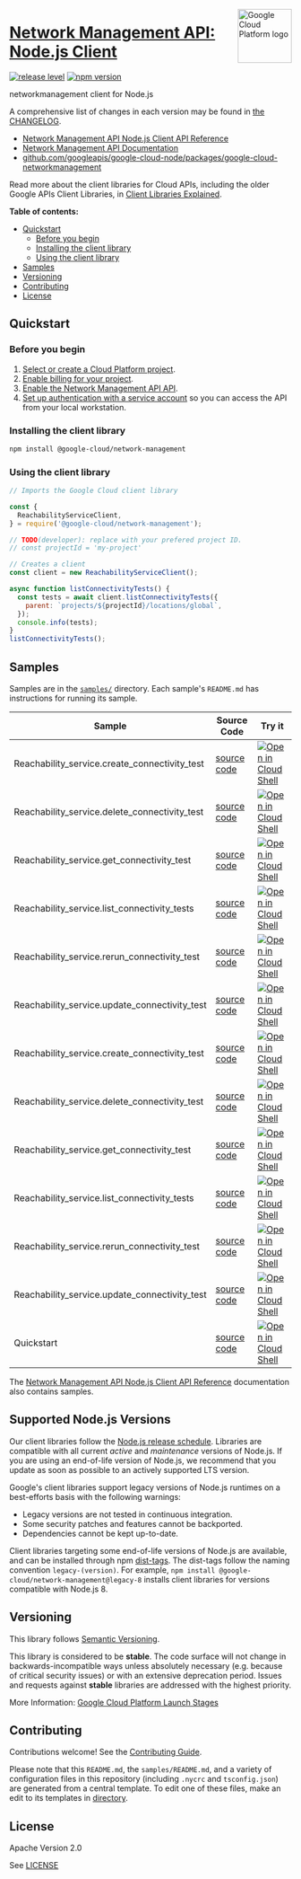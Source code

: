 [//]: # "This README.md file is auto-generated, all changes to this file will be lost."
[//]: # "To regenerate it, use `python -m synthtool`."
<img src="https://avatars2.githubusercontent.com/u/2810941?v=3&s=96" alt="Google Cloud Platform logo" title="Google Cloud Platform" align="right" height="96" width="96"/>

# [Network Management API: Node.js Client](https://github.com/googleapis/google-cloud-node/tree/main/packages/google-cloud-networkmanagement)

[![release level](https://img.shields.io/badge/release%20level-stable-brightgreen.svg?style=flat)](https://cloud.google.com/terms/launch-stages)
[![npm version](https://img.shields.io/npm/v/@google-cloud/network-management.svg)](https://www.npmjs.org/package/@google-cloud/network-management)




networkmanagement client for Node.js


A comprehensive list of changes in each version may be found in
[the CHANGELOG](https://github.com/googleapis/google-cloud-node/tree/main/packages/google-cloud-networkmanagement/CHANGELOG.md).

* [Network Management API Node.js Client API Reference][client-docs]
* [Network Management API Documentation][product-docs]
* [github.com/googleapis/google-cloud-node/packages/google-cloud-networkmanagement](https://github.com/googleapis/google-cloud-node/tree/main/packages/google-cloud-networkmanagement)

Read more about the client libraries for Cloud APIs, including the older
Google APIs Client Libraries, in [Client Libraries Explained][explained].

[explained]: https://cloud.google.com/apis/docs/client-libraries-explained

**Table of contents:**


* [Quickstart](#quickstart)
  * [Before you begin](#before-you-begin)
  * [Installing the client library](#installing-the-client-library)
  * [Using the client library](#using-the-client-library)
* [Samples](#samples)
* [Versioning](#versioning)
* [Contributing](#contributing)
* [License](#license)

## Quickstart

### Before you begin

1.  [Select or create a Cloud Platform project][projects].
1.  [Enable billing for your project][billing].
1.  [Enable the Network Management API API][enable_api].
1.  [Set up authentication with a service account][auth] so you can access the
    API from your local workstation.

### Installing the client library

```bash
npm install @google-cloud/network-management
```


### Using the client library

```javascript
// Imports the Google Cloud client library

const {
  ReachabilityServiceClient,
} = require('@google-cloud/network-management');

// TODO(developer): replace with your prefered project ID.
// const projectId = 'my-project'

// Creates a client
const client = new ReachabilityServiceClient();

async function listConnectivityTests() {
  const tests = await client.listConnectivityTests({
    parent: `projects/${projectId}/locations/global`,
  });
  console.info(tests);
}
listConnectivityTests();

```



## Samples

Samples are in the [`samples/`](https://github.com/googleapis/google-cloud-node/tree/main/packages/google-cloud-networkmanagement/samples) directory. Each sample's `README.md` has instructions for running its sample.

| Sample                      | Source Code                       | Try it |
| --------------------------- | --------------------------------- | ------ |
| Reachability_service.create_connectivity_test | [source code](https://github.com/googleapis/google-cloud-node/blob/main/packages/google-cloud-networkmanagement/samples/generated/v1/reachability_service.create_connectivity_test.js) | [![Open in Cloud Shell][shell_img]](https://console.cloud.google.com/cloudshell/open?git_repo=https://github.com/googleapis/google-cloud-node&page=editor&open_in_editor=packages/google-cloud-networkmanagement/samples/generated/v1/reachability_service.create_connectivity_test.js,packages/google-cloud-networkmanagement/samples/README.md) |
| Reachability_service.delete_connectivity_test | [source code](https://github.com/googleapis/google-cloud-node/blob/main/packages/google-cloud-networkmanagement/samples/generated/v1/reachability_service.delete_connectivity_test.js) | [![Open in Cloud Shell][shell_img]](https://console.cloud.google.com/cloudshell/open?git_repo=https://github.com/googleapis/google-cloud-node&page=editor&open_in_editor=packages/google-cloud-networkmanagement/samples/generated/v1/reachability_service.delete_connectivity_test.js,packages/google-cloud-networkmanagement/samples/README.md) |
| Reachability_service.get_connectivity_test | [source code](https://github.com/googleapis/google-cloud-node/blob/main/packages/google-cloud-networkmanagement/samples/generated/v1/reachability_service.get_connectivity_test.js) | [![Open in Cloud Shell][shell_img]](https://console.cloud.google.com/cloudshell/open?git_repo=https://github.com/googleapis/google-cloud-node&page=editor&open_in_editor=packages/google-cloud-networkmanagement/samples/generated/v1/reachability_service.get_connectivity_test.js,packages/google-cloud-networkmanagement/samples/README.md) |
| Reachability_service.list_connectivity_tests | [source code](https://github.com/googleapis/google-cloud-node/blob/main/packages/google-cloud-networkmanagement/samples/generated/v1/reachability_service.list_connectivity_tests.js) | [![Open in Cloud Shell][shell_img]](https://console.cloud.google.com/cloudshell/open?git_repo=https://github.com/googleapis/google-cloud-node&page=editor&open_in_editor=packages/google-cloud-networkmanagement/samples/generated/v1/reachability_service.list_connectivity_tests.js,packages/google-cloud-networkmanagement/samples/README.md) |
| Reachability_service.rerun_connectivity_test | [source code](https://github.com/googleapis/google-cloud-node/blob/main/packages/google-cloud-networkmanagement/samples/generated/v1/reachability_service.rerun_connectivity_test.js) | [![Open in Cloud Shell][shell_img]](https://console.cloud.google.com/cloudshell/open?git_repo=https://github.com/googleapis/google-cloud-node&page=editor&open_in_editor=packages/google-cloud-networkmanagement/samples/generated/v1/reachability_service.rerun_connectivity_test.js,packages/google-cloud-networkmanagement/samples/README.md) |
| Reachability_service.update_connectivity_test | [source code](https://github.com/googleapis/google-cloud-node/blob/main/packages/google-cloud-networkmanagement/samples/generated/v1/reachability_service.update_connectivity_test.js) | [![Open in Cloud Shell][shell_img]](https://console.cloud.google.com/cloudshell/open?git_repo=https://github.com/googleapis/google-cloud-node&page=editor&open_in_editor=packages/google-cloud-networkmanagement/samples/generated/v1/reachability_service.update_connectivity_test.js,packages/google-cloud-networkmanagement/samples/README.md) |
| Reachability_service.create_connectivity_test | [source code](https://github.com/googleapis/google-cloud-node/blob/main/packages/google-cloud-networkmanagement/samples/generated/v1beta1/reachability_service.create_connectivity_test.js) | [![Open in Cloud Shell][shell_img]](https://console.cloud.google.com/cloudshell/open?git_repo=https://github.com/googleapis/google-cloud-node&page=editor&open_in_editor=packages/google-cloud-networkmanagement/samples/generated/v1beta1/reachability_service.create_connectivity_test.js,packages/google-cloud-networkmanagement/samples/README.md) |
| Reachability_service.delete_connectivity_test | [source code](https://github.com/googleapis/google-cloud-node/blob/main/packages/google-cloud-networkmanagement/samples/generated/v1beta1/reachability_service.delete_connectivity_test.js) | [![Open in Cloud Shell][shell_img]](https://console.cloud.google.com/cloudshell/open?git_repo=https://github.com/googleapis/google-cloud-node&page=editor&open_in_editor=packages/google-cloud-networkmanagement/samples/generated/v1beta1/reachability_service.delete_connectivity_test.js,packages/google-cloud-networkmanagement/samples/README.md) |
| Reachability_service.get_connectivity_test | [source code](https://github.com/googleapis/google-cloud-node/blob/main/packages/google-cloud-networkmanagement/samples/generated/v1beta1/reachability_service.get_connectivity_test.js) | [![Open in Cloud Shell][shell_img]](https://console.cloud.google.com/cloudshell/open?git_repo=https://github.com/googleapis/google-cloud-node&page=editor&open_in_editor=packages/google-cloud-networkmanagement/samples/generated/v1beta1/reachability_service.get_connectivity_test.js,packages/google-cloud-networkmanagement/samples/README.md) |
| Reachability_service.list_connectivity_tests | [source code](https://github.com/googleapis/google-cloud-node/blob/main/packages/google-cloud-networkmanagement/samples/generated/v1beta1/reachability_service.list_connectivity_tests.js) | [![Open in Cloud Shell][shell_img]](https://console.cloud.google.com/cloudshell/open?git_repo=https://github.com/googleapis/google-cloud-node&page=editor&open_in_editor=packages/google-cloud-networkmanagement/samples/generated/v1beta1/reachability_service.list_connectivity_tests.js,packages/google-cloud-networkmanagement/samples/README.md) |
| Reachability_service.rerun_connectivity_test | [source code](https://github.com/googleapis/google-cloud-node/blob/main/packages/google-cloud-networkmanagement/samples/generated/v1beta1/reachability_service.rerun_connectivity_test.js) | [![Open in Cloud Shell][shell_img]](https://console.cloud.google.com/cloudshell/open?git_repo=https://github.com/googleapis/google-cloud-node&page=editor&open_in_editor=packages/google-cloud-networkmanagement/samples/generated/v1beta1/reachability_service.rerun_connectivity_test.js,packages/google-cloud-networkmanagement/samples/README.md) |
| Reachability_service.update_connectivity_test | [source code](https://github.com/googleapis/google-cloud-node/blob/main/packages/google-cloud-networkmanagement/samples/generated/v1beta1/reachability_service.update_connectivity_test.js) | [![Open in Cloud Shell][shell_img]](https://console.cloud.google.com/cloudshell/open?git_repo=https://github.com/googleapis/google-cloud-node&page=editor&open_in_editor=packages/google-cloud-networkmanagement/samples/generated/v1beta1/reachability_service.update_connectivity_test.js,packages/google-cloud-networkmanagement/samples/README.md) |
| Quickstart | [source code](https://github.com/googleapis/google-cloud-node/blob/main/packages/google-cloud-networkmanagement/samples/quickstart.js) | [![Open in Cloud Shell][shell_img]](https://console.cloud.google.com/cloudshell/open?git_repo=https://github.com/googleapis/google-cloud-node&page=editor&open_in_editor=packages/google-cloud-networkmanagement/samples/quickstart.js,packages/google-cloud-networkmanagement/samples/README.md) |



The [Network Management API Node.js Client API Reference][client-docs] documentation
also contains samples.

## Supported Node.js Versions

Our client libraries follow the [Node.js release schedule](https://github.com/nodejs/release#release-schedule).
Libraries are compatible with all current _active_ and _maintenance_ versions of
Node.js.
If you are using an end-of-life version of Node.js, we recommend that you update
as soon as possible to an actively supported LTS version.

Google's client libraries support legacy versions of Node.js runtimes on a
best-efforts basis with the following warnings:

* Legacy versions are not tested in continuous integration.
* Some security patches and features cannot be backported.
* Dependencies cannot be kept up-to-date.

Client libraries targeting some end-of-life versions of Node.js are available, and
can be installed through npm [dist-tags](https://docs.npmjs.com/cli/dist-tag).
The dist-tags follow the naming convention `legacy-(version)`.
For example, `npm install @google-cloud/network-management@legacy-8` installs client libraries
for versions compatible with Node.js 8.

## Versioning

This library follows [Semantic Versioning](http://semver.org/).



This library is considered to be **stable**. The code surface will not change in backwards-incompatible ways
unless absolutely necessary (e.g. because of critical security issues) or with
an extensive deprecation period. Issues and requests against **stable** libraries
are addressed with the highest priority.






More Information: [Google Cloud Platform Launch Stages][launch_stages]

[launch_stages]: https://cloud.google.com/terms/launch-stages

## Contributing

Contributions welcome! See the [Contributing Guide](https://github.com/googleapis/google-cloud-node/blob/main/CONTRIBUTING.md).

Please note that this `README.md`, the `samples/README.md`,
and a variety of configuration files in this repository (including `.nycrc` and `tsconfig.json`)
are generated from a central template. To edit one of these files, make an edit
to its templates in
[directory](https://github.com/googleapis/synthtool).

## License

Apache Version 2.0

See [LICENSE](https://github.com/googleapis/google-cloud-node/blob/main/LICENSE)

[client-docs]: https://cloud.google.com/nodejs/docs/reference/network-management/latest
[product-docs]: https://cloud.google.com/network-intelligence-center/docs/connectivity-tests/reference/networkmanagement/rest/
[shell_img]: https://gstatic.com/cloudssh/images/open-btn.png
[projects]: https://console.cloud.google.com/project
[billing]: https://support.google.com/cloud/answer/6293499#enable-billing
[enable_api]: https://console.cloud.google.com/flows/enableapi?apiid=networkmanagement.googleapis.com
[auth]: https://cloud.google.com/docs/authentication/getting-started
